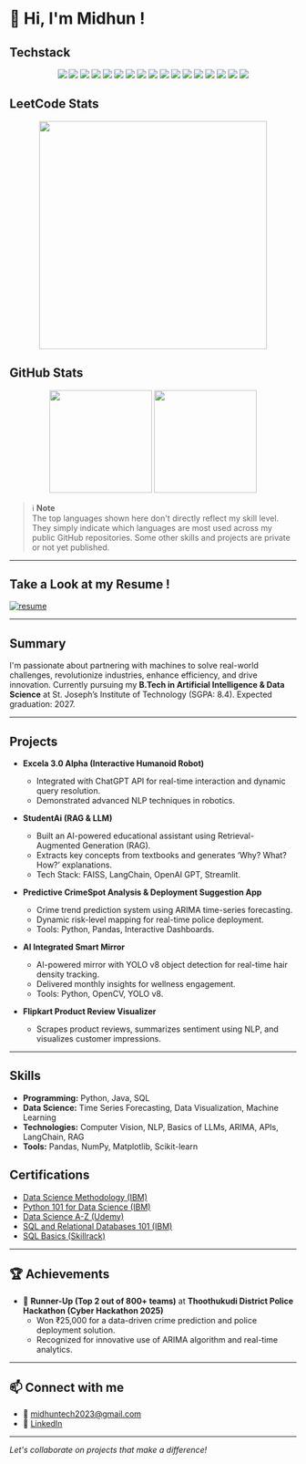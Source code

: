 # 👋 Hi, I'm Midhun !
## Techstack
<p align="center">
  <img src="https://img.shields.io/badge/Python-3776AB?style=for-the-badge&logo=python&logoColor=white"/>
  <img src="https://img.shields.io/badge/Java-007396?style=for-the-badge&logo=java&logoColor=white"/>
  <img src="https://img.shields.io/badge/SQL-4479A1?style=for-the-badge&logo=mysql&logoColor=white"/>
  <img src="https://img.shields.io/badge/Pandas-150458?style=for-the-badge&logo=pandas&logoColor=white"/>
  <img src="https://img.shields.io/badge/NumPy-013243?style=for-the-badge&logo=numpy&logoColor=white"/>
  <img src="https://img.shields.io/badge/Matplotlib-11557C?style=for-the-badge&logo=matplotlib&logoColor=white"/>
  <img src="https://img.shields.io/badge/Scikit--Learn-F7931E?style=for-the-badge&logo=scikit-learn&logoColor=white"/>
  <img src="https://img.shields.io/badge/LangChain-ffcc00?style=for-the-badge&logo=langchain&logoColor=black"/>
  <img src="https://img.shields.io/badge/FAISS-009688?style=for-the-badge&logo=apache&logoColor=white"/>
  <img src="https://img.shields.io/badge/OpenAI-412991?style=for-the-badge&logo=openai&logoColor=white"/>
  <img src="https://img.shields.io/badge/YOLOv8-FF0000?style=for-the-badge&logo=yolo&logoColor=white"/>
  <img src="https://img.shields.io/badge/Streamlit-FF4B4B?style=for-the-badge&logo=streamlit&logoColor=white"/>
  <img src="https://img.shields.io/badge/OpenCV-5C3EE8?style=for-the-badge&logo=opencv&logoColor=white"/>
  <img src="https://img.shields.io/badge/ARIMA-00A86B?style=for-the-badge&logo=chartdotjs&logoColor=white"/>
  <img src="https://img.shields.io/badge/Git-F05032?style=for-the-badge&logo=git&logoColor=white"/>
  <img src="https://img.shields.io/badge/GitHub-181717?style=for-the-badge&logo=github&logoColor=white"/>
  <img src="https://img.shields.io/badge/API-0052CC?style=for-the-badge&logo=fastapi&logoColor=white"/>
</p>

## LeetCode Stats
<div align="center">
  <img src="https://leetcard.jacoblin.cool/midhunprahash?theme=dark&ext=heatmap" width="400"/>
</div>

## GitHub Stats
<div align="center">
  <img height="180em" src="https://github-readme-stats.vercel.app/api?username=midhunprahash-ui&show_icons=true&theme=dark&include_all_commits=true&count_private=true&token=YOUR_NEW_TOKEN_HERE"/>
  <img height="180em" src="https://github-readme-stats.vercel.app/api/top-langs/?username=midhunprahash-ui&layout=compact&langs_count=8&theme=dark&token=YOUR_NEW_TOKEN_HERE"/>
</div>


> ℹ️ **Note**  
> The top languages shown here don't directly reflect my skill level. They simply indicate which languages are most used across my public GitHub repositories. Some other skills and projects are private or not yet published.
---

## Take a Look at my Resume !

<a href="https://drive.google.com/uc?export=download&id=1X3hW6b9uToupbuYhBEOBf7narkAhYw_8">
  <img src="https://img.shields.io/badge/Download%20Resume-blue?style=for-the-badge&logo=adobeacrobatreader" alt="resume"/>
</a>

---

## Summary

I'm passionate about partnering with machines to solve real-world challenges, revolutionize industries, enhance efficiency, and drive innovation. Currently pursuing my **B.Tech in Artificial Intelligence & Data Science** at St. Joseph’s Institute of Technology (SGPA: 8.4). Expected graduation: 2027.

---

## Projects

- **Excela 3.0 Alpha (Interactive Humanoid Robot)**
  - Integrated with ChatGPT API for real-time interaction and dynamic query resolution.
  - Demonstrated advanced NLP techniques in robotics.

- **StudentAi (RAG & LLM)**
  - Built an AI-powered educational assistant using Retrieval-Augmented Generation (RAG).
  - Extracts key concepts from textbooks and generates ‘Why? What? How?’ explanations.
  - Tech Stack: FAISS, LangChain, OpenAI GPT, Streamlit.

- **Predictive CrimeSpot Analysis & Deployment Suggestion App**
  - Crime trend prediction system using ARIMA time-series forecasting.
  - Dynamic risk-level mapping for real-time police deployment.
  - Tools: Python, Pandas, Interactive Dashboards.

- **AI Integrated Smart Mirror**
  - AI-powered mirror with YOLO v8 object detection for real-time hair density tracking.
  - Delivered monthly insights for wellness engagement.
  - Tools: Python, OpenCV, YOLO v8.

- **Flipkart Product Review Visualizer**
  - Scrapes product reviews, summarizes sentiment using NLP, and visualizes customer impressions.

---
## Skills

- **Programming:** Python, Java, SQL
- **Data Science:** Time Series Forecasting, Data Visualization, Machine Learning
- **Technologies:** Computer Vision, NLP, Basics of LLMs, ARIMA, APIs, LangChain, RAG
- **Tools:** Pandas, NumPy, Matplotlib, Scikit-learn

## Certifications

- [Data Science Methodology (IBM)](https://courses.cognitiveclass.ai/certificates/30720c84c6874a1783604880aefdb97a)
- [Python 101 for Data Science (IBM)](https://courses.cognitiveclass.ai/certificates/202c332650394476875dcd912b5815b0)
- [Data Science A-Z (Udemy)](https://ude.my/UC-bc67920a-0176-426d-862b-3d31a85efib)
- [SQL and Relational Databases 101 (IBM)](https://courses.cognitiveclass.ai/certificates/93085e4a9b8b4fed872d8eb5a9f816d0)
- [SQL Basics (Skillrack)](https://www.skillrack.com/faces/free/certificate.xhtml?t=cert&id=482693&key=FFY)

---
## 🏆 Achievements

- 🥈 **Runner-Up (Top 2 out of 800+ teams)** at **Thoothukudi District Police Hackathon (Cyber Hackathon 2025)**
  - Won ₹25,000 for a data-driven crime prediction and police deployment solution.
  - Recognized for innovative use of ARIMA algorithm and real-time analytics.

---

## 📫 Connect with me

- 📧 [midhuntech2023@gmail.com](mailto:midhuntech2023@gmail.com)
- 🔗 [LinkedIn](http://www.linkedin.com/in/midhun-prahash-14ab24292/)

---

*Let's collaborate on projects that make a difference!*
